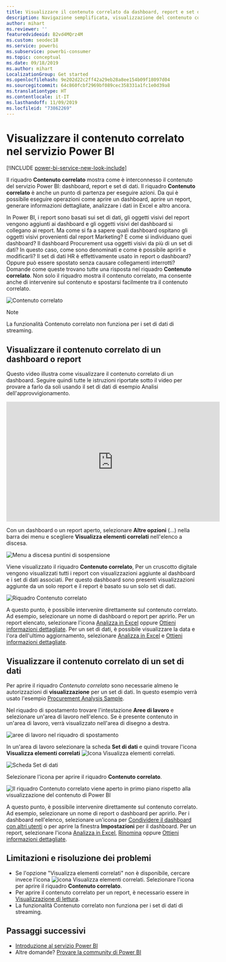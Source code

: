 ```yaml
---
title: Visualizzare il contenuto correlato da dashboard, report e set di dati
description: Navigazione semplificata, visualizzazione del contenuto correlato nel dashboard, report e set di dati
author: mihart
ms.reviewer: ''
featuredvideoid: B2vd4MQrz4M
ms.custom: seodec18
ms.service: powerbi
ms.subservice: powerbi-consumer
ms.topic: conceptual
ms.date: 09/18/2019
ms.author: mihart
LocalizationGroup: Get started
ms.openlocfilehash: 9e202d22c2ff42a29eb28a8ee154b09f18097d04
ms.sourcegitcommit: 64c860fcbf2969bf089cec358331a1fc1e0d39a8
ms.translationtype: HT
ms.contentlocale: it-IT
ms.lasthandoff: 11/09/2019
ms.locfileid: "73862269"
---
```

# <a name="view-related-content-in-the-power-bi-service"></a>Visualizzare il contenuto correlato nel servizio Power BI

[!INCLUDE [power-bi-service-new-look-include](../includes/power-bi-service-new-look-include.md)]

Il riquadro **Contenuto correlato** mostra come è interconnesso il contenuto del servizio Power BI: dashboard, report e set di dati. Il riquadro **Contenuto correlato** è anche un punto di partenza per eseguire azioni. Da qui è possibile eseguire operazioni come aprire un dashboard, aprire un report, generare informazioni dettagliate, analizzare i dati in Excel e altro ancora.  

In Power BI, i report sono basati sui set di dati, gli oggetti visivi del report vengono aggiunti ai dashboard e gli oggetti visivi del dashboard si collegano ai report. Ma come si fa a sapere quali dashboard ospitano gli oggetti visivi provenienti dal report Marketing? E come si individuano quei dashboard? Il dashboard Procurement usa oggetti visivi da più di un set di dati? In questo caso, come sono denominati e come è possibile aprirli e modificarli? Il set di dati HR è effettivamente usato in report o dashboard? Oppure può essere spostato senza causare collegamenti interrotti? Domande come queste trovano tutte una risposta nel riquadro **Contenuto correlato**.  Non solo il riquadro mostra il contenuto correlato, ma consente anche di intervenire sul contenuto e spostarsi facilmente tra il contenuto correlato.

![Contenuto correlato](./media/end-user-related/power-bi-list.png)

> [!NOTE]
> La funzionalità Contenuto correlato non funziona per i set di dati di streaming.
> 
> 

## <a name="view-related-content-for-a-dashboard-or-report"></a>Visualizzare il contenuto correlato di un dashboard o report
Questo video illustra come visualizzare il contenuto correlato di un dashboard. Seguire quindi tutte le istruzioni riportate sotto il video per provare a farlo da soli usando il set di dati di esempio Analisi dell'approvvigionamento.

<iframe width="560" height="315" src="https://www.youtube.com/embed/B2vd4MQrz4M#t=3m05s" frameborder="0" allowfullscreen></iframe>

Con un dashboard o un report aperto, selezionare **Altre opzioni** (...) nella barra dei menu e scegliere **Visualizza elementi correlati** nell'elenco a discesa.

![Menu a discesa puntini di sospensione](./media/end-user-related/power-bi-dropdown.png)

Viene visualizzato il riquadro **Contenuto correlato**, Per un cruscotto digitale vengono visualizzati tutti i report con visualizzazioni aggiunte al dashboard e i set di dati associati. Per questo dashboard sono presenti visualizzazioni aggiunte da un solo report e il report è basato su un solo set di dati. 

![Riquadro Contenuto correlato](./media/end-user-related/power-bi-view-related-dashboard.png)

A questo punto, è possibile intervenire direttamente sul contenuto correlato.  Ad esempio, selezionare un nome di dashboard o report per aprirlo.  Per un report elencato, selezionare l'icona [Analizza in Excel](../service-analyze-in-excel.md) oppure [Ottieni informazioni dettagliate](end-user-insights.md). Per un set di dati, è possibile visualizzare la data e l'ora dell'ultimo aggiornamento, selezionare [Analizza in Excel](end-user-insights.md) e [Ottieni informazioni dettagliate](../service-analyze-in-excel.md).  



## <a name="view-related-content-for-a-dataset"></a>Visualizzare il contenuto correlato di un set di dati
Per aprire il riquadro *Contenuto correlato* sono necessarie almeno le autorizzazioni di **visualizzazione** per un set di dati. In questo esempio verrà usato l'esempio [Procurement Analysis Sample](../sample-procurement.md).

Nel riquadro di spostamento trovare l'intestazione **Aree di lavoro** e selezionare un'area di lavoro nell'elenco. Se è presente contenuto in un'area di lavoro, verrà visualizzato nell'area di disegno a destra. 

![aree di lavoro nel riquadro di spostamento](./media/end-user-related/power-bi-workspace.png)


In un'area di lavoro selezionare la scheda **Set di dati** e quindi trovare l'icona **Visualizza elementi correlati** ![Icona Visualizza elementi correlati](./media/end-user-related/power-bi-view-related-icon-new.png).

![Scheda Set di dati](./media/end-user-related/power-bi-related-dataset.png)

Selezionare l'icona per aprire il riquadro **Contenuto correlato**.

![Il riquadro Contenuto correlato viene aperto in primo piano rispetto alla visualizzazione del contenuto di Power BI](media/end-user-related/power-bi-dataset.png)

A questo punto, è possibile intervenire direttamente sul contenuto correlato. Ad esempio, selezionare un nome di report o dashboard per aprirlo.  Per i dashboard nell'elenco, selezionare un'icona per [Condividere il dashboard con altri utenti](../service-share-dashboards.md) o per aprire la finestra **Impostazioni** per il dashboard. Per un report, selezionare l'icona [Analizza in Excel](../service-analyze-in-excel.md), [Rinomina](../service-rename.md) oppure [Ottieni informazioni dettagliate](end-user-insights.md).  

## <a name="limitations-and-troubleshooting"></a>Limitazioni e risoluzione dei problemi
* Se l'opzione "Visualizza elementi correlati" non è disponibile, cercare invece l'icona ![icona Visualizza elementi correlati](./media/end-user-related/power-bi-view-related-icon-new.png). Selezionare l'icona per aprire il riquadro **Contenuto correlato**.
* Per aprire il contenuto correlato per un report, è necessario essere in [Visualizzazione di lettura](end-user-reading-view.md).
* La funzionalità Contenuto correlato non funziona per i set di dati di streaming.

## <a name="next-steps"></a>Passaggi successivi
* [Introduzione al servizio Power BI](../service-get-started.md)
* Altre domande? [Provare la community di Power BI](https://community.powerbi.com/)

